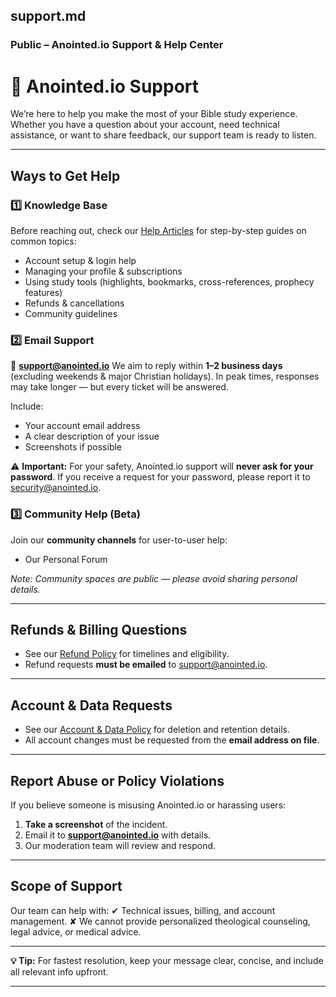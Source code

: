 ## **support.md**

### **Public – Anointed.io Support & Help Center**

# 📖 Anointed.io Support

We’re here to help you make the most of your Bible study experience.
Whether you have a question about your account, need technical assistance, or want to share feedback, our support team is ready to listen.

---

## **Ways to Get Help**

### 1️⃣ Knowledge Base

Before reaching out, check our [Help Articles](https://anointed.io/policies) for step-by-step guides on common topics:

* Account setup & login help
* Managing your profile & subscriptions
* Using study tools (highlights, bookmarks, cross-references, prophecy features)
* Refunds & cancellations
* Community guidelines

### 2️⃣ Email Support

📩 **[support@anointed.io](mailto:support@anointed.io)**
We aim to reply within **1–2 business days** (excluding weekends & major Christian holidays). In peak times, responses may take longer — but every ticket will be answered.

Include:

* Your account email address
* A clear description of your issue
* Screenshots if possible

⚠️ **Important:** For your safety, Anointed.io support will **never ask for your password**. If you receive a request for your password, please report it to [security@anointed.io](mailto:security@anointed.io).

### 3️⃣ Community Help (Beta)

Join our **community channels** for user-to-user help:

* Our Personal Forum

*Note: Community spaces are public — please avoid sharing personal details.*

---

## **Refunds & Billing Questions**

* See our [Refund Policy](https://anointed.io/pricing) for timelines and eligibility.
* Refund requests **must be emailed** to [support@anointed.io](mailto:support@anointed.io).

---

## **Account & Data Requests**

* See our [Account & Data Policy](https://anointed.io/privacy-policy) for deletion and retention details.
* All account changes must be requested from the **email address on file**.

---

## **Report Abuse or Policy Violations**

If you believe someone is misusing Anointed.io or harassing users:

1. **Take a screenshot** of the incident.
2. Email it to **[support@anointed.io](mailto:support@anointed.io)** with details.
3. Our moderation team will review and respond.

---

## **Scope of Support**

Our team can help with:
✔ Technical issues, billing, and account management.
✘ We cannot provide personalized theological counseling, legal advice, or medical advice.

---

**💡 Tip:** For fastest resolution, keep your message clear, concise, and include all relevant info upfront.

---
